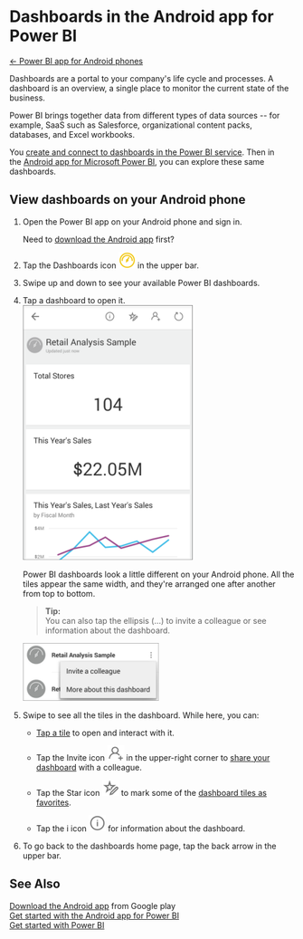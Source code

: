 <properties 
   pageTitle="Dashboards in the Android app for Power BI"
   description="Dashboards in the Android app for Power BI"
   services="powerbi" 
   documentationCenter="" 
   authors="jastru" 
   manager="mblythe" 
   editor=""
   tags=""/>
 
<tags
   ms.service="powerbi"
   ms.devlang="NA"
   ms.topic="article"
   ms.tgt_pltfrm="NA"
   ms.workload="powerbi"
   ms.date="10/15/2015"
   ms.author="jastru"/>

# Dashboards in the Android app for Power BI  
[← Power BI app for Android phones](https://support.powerbi.com/knowledgebase/topics/85887-power-bi-app-for-android-phones)

Dashboards are a portal to your company's life cycle and processes. A dashboard is an overview, a single place to monitor the current state of the business. 

Power BI brings together data from different types of data sources -- for example, SaaS such as Salesforce, organizational content packs, databases, and Excel workbooks.

You [create and connect to dashboards in the Power BI service](https://support.powerbi.com/knowledgebase/articles/424868). Then in the [Android app for Microsoft Power BI](https://support.powerbi.com/knowledgebase/articles/577773), you can explore these same dashboards.

## View dashboards on your Android phone  
1.  Open the Power BI app on your Android phone and sign in.

    Need to [download the Android app](http://go.microsoft.com/fwlink/?LinkID=544867) first?

2.  Tap the Dashboards icon ![](media/powerbi-mobile-dashboards-in-the-android-app/PBI_Andr_DashIcon.png) in the upper bar.

3.  Swipe up and down to see your available Power BI dashboards.

4.  Tap a dashboard to open it.   
    ![](media/powerbi-mobile-dashboards-in-the-android-app/PBI_Andr_RetailAnlysDash.png)

    Power BI dashboards look a little different on your Android phone. All the tiles appear the same width, and they're arranged one after another from top to bottom.

    >**Tip:**  
    >You can also tap the ellipsis (...) to invite a colleague or see information about the dashboard.

    ![](media/powerbi-mobile-dashboards-in-the-android-app/PBI_Andr_DashEllipsMenu.png)

5.  Swipe to see all the tiles in the dashboard. While here, you can:

    -   [Tap a tile](https://support.powerbi.com/knowledgebase/articles/608319) to open and interact with it.

    -   Tap the Invite icon ![](media/powerbi-mobile-dashboards-in-the-android-app/PBI_Andr_InviteIcon.png) in the upper-right corner to [share your dashboard](https://support.powerbi.com/knowledgebase/articles/608337) with a colleague.

    -   Tap the Star icon ![](media/powerbi-mobile-dashboards-in-the-android-app/PBI_Andr_AddFaveStar.png) to mark some of the [dashboard tiles as favorites](https://support.powerbi.com/knowledgebase/articles/608328).

    -   Tap the i icon ![](media/powerbi-mobile-dashboards-in-the-android-app/PBI_Andr_iIcon.png) for information about the dashboard.

6.  To go back to the dashboards home page, tap the back arrow in the upper bar.

## See Also  
[Download the Android app](http://go.microsoft.com/fwlink/?LinkID=544867) from Google play  
[Get started with the Android app for Power BI](https://support.powerbi.com/knowledgebase/articles/577773)  
[Get started with Power BI](http://support.powerbi.com/knowledgebase/articles/430814-get-started-with-power-bi-preview)  
